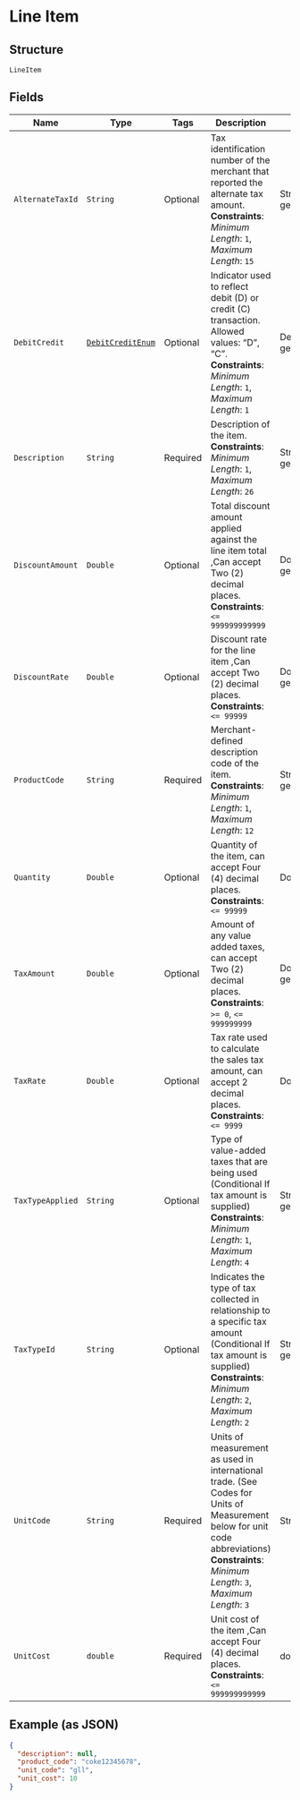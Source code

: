 
# Line Item

## Structure

`LineItem`

## Fields

| Name | Type | Tags | Description | Getter | Setter |
|  --- | --- | --- | --- | --- | --- |
| `AlternateTaxId` | `String` | Optional | Tax identification number of the merchant that reported the alternate tax amount.<br>**Constraints**: *Minimum Length*: `1`, *Maximum Length*: `15` | String getAlternateTaxId() | setAlternateTaxId(String alternateTaxId) |
| `DebitCredit` | [`DebitCreditEnum`](../../doc/models/debit-credit-enum.md) | Optional | Indicator used to reflect debit (D) or credit (C) transaction. Allowed values: “D”, “C”.<br>**Constraints**: *Minimum Length*: `1`, *Maximum Length*: `1` | DebitCreditEnum getDebitCredit() | setDebitCredit(DebitCreditEnum debitCredit) |
| `Description` | `String` | Required | Description of the item.<br>**Constraints**: *Minimum Length*: `1`, *Maximum Length*: `26` | String getDescription() | setDescription(String description) |
| `DiscountAmount` | `Double` | Optional | Total discount amount applied against the line item total ,Can accept Two (2) decimal places.<br>**Constraints**: `<= 999999999999` | Double getDiscountAmount() | setDiscountAmount(Double discountAmount) |
| `DiscountRate` | `Double` | Optional | Discount rate for the line item ,Can accept Two (2) decimal places.<br>**Constraints**: `<= 99999` | Double getDiscountRate() | setDiscountRate(Double discountRate) |
| `ProductCode` | `String` | Required | Merchant-defined description code of the item.<br>**Constraints**: *Minimum Length*: `1`, *Maximum Length*: `12` | String getProductCode() | setProductCode(String productCode) |
| `Quantity` | `Double` | Optional | Quantity of the item, can accept Four (4) decimal places.<br>**Constraints**: `<= 99999` | Double getQuantity() | setQuantity(Double quantity) |
| `TaxAmount` | `Double` | Optional | Amount of any value added taxes, can accept Two (2) decimal places.<br>**Constraints**: `>= 0`, `<= 999999999` | Double getTaxAmount() | setTaxAmount(Double taxAmount) |
| `TaxRate` | `Double` | Optional | Tax rate used to calculate the sales tax amount, can accept 2 decimal places.<br>**Constraints**: `<= 9999` | Double getTaxRate() | setTaxRate(Double taxRate) |
| `TaxTypeApplied` | `String` | Optional | Type of value-added taxes that are being used (Conditional If tax amount is supplied)<br>**Constraints**: *Minimum Length*: `1`, *Maximum Length*: `4` | String getTaxTypeApplied() | setTaxTypeApplied(String taxTypeApplied) |
| `TaxTypeId` | `String` | Optional | Indicates the type of tax collected in relationship to a specific tax amount (Conditional If tax amount is supplied)<br>**Constraints**: *Minimum Length*: `2`, *Maximum Length*: `2` | String getTaxTypeId() | setTaxTypeId(String taxTypeId) |
| `UnitCode` | `String` | Required | Units of measurement as used in international trade. (See Codes for Units of Measurement below for unit code abbreviations)<br>**Constraints**: *Minimum Length*: `3`, *Maximum Length*: `3` | String getUnitCode() | setUnitCode(String unitCode) |
| `UnitCost` | `double` | Required | Unit cost of the item ,Can accept Four (4) decimal places.<br>**Constraints**: `<= 999999999999` | double getUnitCost() | setUnitCost(double unitCost) |

## Example (as JSON)

```json
{
  "description": null,
  "product_code": "coke12345678",
  "unit_code": "gll",
  "unit_cost": 10
}
```


